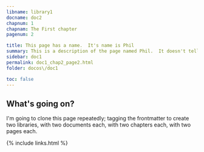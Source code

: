 ```yaml
---
libname: library1
docname: doc2
chapnum: 1
chapnam: The First chapter
pagenum: 2

title: This page has a name.  It's name is Phil
summary: This is a description of the page named Phil.  It doesn't tell you much, and you shouldn't trust what it does tell you.
sidebar: doc1
permalink: doc1_chap2_page2.html
folder: docos\/doc1

toc: false
---
```


## What's going on?

I'm going to clone this page repeatedly; tagging the frontmatter to create two libraries, with two documents each, with two chapters each, with two pages each.

{% include links.html %}